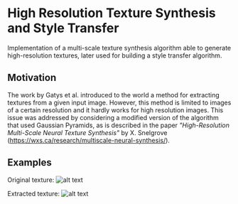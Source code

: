 # High Resolution Texture Synthesis and Style Transfer

Implementation of a multi-scale texture synthesis algorithm able to generate high-resolution textures, later used for building a style transfer algorithm.

## Motivation

The work by Gatys et al. introduced to the world a method for extracting textures from a given input image. However, this method is limited to images of a certain resolution and it hardly works for high resolution images. This issue was addressed by considering a modified version of the algorithm that used Gaussian Pyramids, as is described in the paper *"High-Resolution Multi-Scale Neural Texture Synthesis"* by X. Snelgrove (https://wxs.ca/research/multiscale-neural-synthesis/).

## Examples

Original texture: ![alt text](https://raw.githubusercontent.com/mateoren/texture-synthesis/master/examples/origin.png)

Extracted texture: ![alt text](https://raw.githubusercontent.com/mateoren/texture-synthesis/master/examples/final_texture.png)

